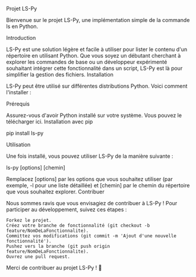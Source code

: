 Projet LS-Py

Bienvenue sur le projet LS-Py, une implémentation simple de la commande ls en Python.


Introduction

LS-Py est une solution légère et facile à utiliser pour lister le contenu d'un répertoire en utilisant Python. Que vous soyez un débutant cherchant à explorer les commandes de base ou un développeur expérimenté souhaitant intégrer cette fonctionnalité dans un script, LS-Py est là pour simplifier la gestion des fichiers.
Installation

LS-Py peut être utilisé sur différentes distributions Python. Voici comment l'installer :

Prérequis

Assurez-vous d'avoir Python installé sur votre système. Vous pouvez le télécharger ici.
Installation avec pip

pip install ls-py


Utilisation

Une fois installé, vous pouvez utiliser LS-Py de la manière suivante :

ls-py [options] [chemin]

Remplacez [options] par les options que vous souhaitez utiliser (par exemple, -l pour une liste détaillée) et [chemin] par le chemin du répertoire que vous souhaitez explorer.
Contribuer

Nous sommes ravis que vous envisagiez de contribuer à LS-Py ! Pour participer au développement, suivez ces étapes :

    Forkez le projet.
    Créez votre branche de fonctionnalité (git checkout -b feature/NomDeLaFonctionnalite).
    Committez vos modifications (git commit -m 'Ajout d'une nouvelle fonctionnalité').
    Pushez vers la branche (git push origin feature/NomDeLaFonctionnalite).
    Ouvrez une pull request.

Merci de contribuer au projet LS-Py ! 🚀